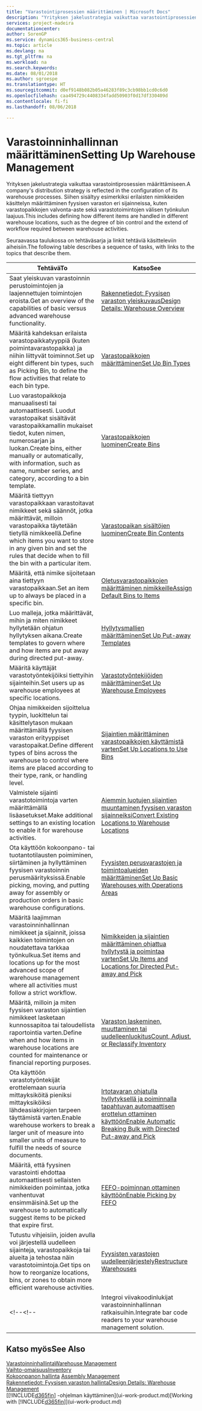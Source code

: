 ```yaml
---
title: "Varastointiprosessien määrittäminen | Microsoft Docs"
description: "Yrityksen jakelustrategia vaikuttaa varastointiprosessien määrittämiseen. Siihen sisältyy esimerkiksi erilaisten nimikkeiden käsittelyn määrittäminen fyysisen varaston eri sijainneissa, kuten varastopaikkojen valvonta-aste sekä varastotoimintojen välisen työnkulun laajuus."
services: project-madeira
documentationcenter: 
author: SorenGP
ms.service: dynamics365-business-central
ms.topic: article
ms.devlang: na
ms.tgt_pltfrm: na
ms.workload: na
ms.search.keywords: 
ms.date: 08/01/2018
ms.author: sgroespe
ms.translationtype: HT
ms.sourcegitcommit: d0ef9148b082b05a46283f89c3cb98bb1cd0c6d0
ms.openlocfilehash: caa494729c4408334fadd50903f0d17df330409d
ms.contentlocale: fi-fi
ms.lasthandoff: 08/06/2018

---
```

# <a name="setting-up-warehouse-management"></a><span data-ttu-id="d70dc-104">Varastoinninhallinnan määrittäminen</span><span class="sxs-lookup"><span data-stu-id="d70dc-104">Setting Up Warehouse Management</span></span>
<span data-ttu-id="d70dc-105">Yrityksen jakelustrategia vaikuttaa varastointiprosessien määrittämiseen.</span><span class="sxs-lookup"><span data-stu-id="d70dc-105">A company's distribution strategy is reflected in the configuration of its warehouse processes.</span></span> <span data-ttu-id="d70dc-106">Siihen sisältyy esimerkiksi erilaisten nimikkeiden käsittelyn määrittäminen fyysisen varaston eri sijainneissa, kuten varastopaikkojen valvonta-aste sekä varastotoimintojen välisen työnkulun laajuus.</span><span class="sxs-lookup"><span data-stu-id="d70dc-106">This includes defining how different items are handled in different warehouse locations, such as the degree of bin control and the extend of workflow required between warehouse activities.</span></span>  

 <span data-ttu-id="d70dc-107">Seuraavassa taulukossa on tehtäväsarja ja linkit tehtäviä käsitteleviin aiheisiin.</span><span class="sxs-lookup"><span data-stu-id="d70dc-107">The following table describes a sequence of tasks, with links to the topics that describe them.</span></span>   

|<span data-ttu-id="d70dc-108">**Tehtävä**</span><span class="sxs-lookup"><span data-stu-id="d70dc-108">**To**</span></span>|<span data-ttu-id="d70dc-109">**Katso**</span><span class="sxs-lookup"><span data-stu-id="d70dc-109">**See**</span></span>|  
|------------|-------------|  
|<span data-ttu-id="d70dc-110">Saat yleiskuvan varastoinnin perustoimintojen ja laajennettujen toimintojen eroista.</span><span class="sxs-lookup"><span data-stu-id="d70dc-110">Get an overview of the capabilities of basic versus advanced warehouse functionality.</span></span>|[<span data-ttu-id="d70dc-111">Rakennetiedot: Fyysisen varaston yleiskuvaus</span><span class="sxs-lookup"><span data-stu-id="d70dc-111">Design Details: Warehouse Overview</span></span>](design-details-warehouse-overview.md)|  
|<span data-ttu-id="d70dc-112">Määritä kahdeksan erilaista varastopaikkatyyppiä (kuten poimintavarastopaikka) ja niihin liittyvät toiminnot.</span><span class="sxs-lookup"><span data-stu-id="d70dc-112">Set up eight different bin types, such as Picking Bin, to define the flow activities that relate to each bin type.</span></span>|[<span data-ttu-id="d70dc-113">Varastopaikkojen määrittäminen</span><span class="sxs-lookup"><span data-stu-id="d70dc-113">Set Up Bin Types</span></span>](warehouse-how-to-set-up-bin-types.md)|  
|<span data-ttu-id="d70dc-114">Luo varastopaikkoja manuaalisesti tai automaattisesti. Luodut varastopaikat sisältävät varastopaikkamallin mukaiset tiedot, kuten nimen, numerosarjan ja luokan.</span><span class="sxs-lookup"><span data-stu-id="d70dc-114">Create bins, either manually or automatically, with information, such as name, number series, and category, according to a bin template.</span></span>|[<span data-ttu-id="d70dc-115">Varastopaikkojen luominen</span><span class="sxs-lookup"><span data-stu-id="d70dc-115">Create Bins</span></span>](warehouse-how-to-create-individual-bins.md)|  
|<span data-ttu-id="d70dc-116">Määritä tiettyyn varastopaikkaan varastoitavat nimikkeet sekä säännöt, jotka määrittävät, milloin varastopaikka täytetään tietyllä nimikkeellä.</span><span class="sxs-lookup"><span data-stu-id="d70dc-116">Define which items you want to store in any given bin and set the rules that decide when to fill the bin with a particular item.</span></span>|[<span data-ttu-id="d70dc-117">Varastopaikan sisältöjen luominen</span><span class="sxs-lookup"><span data-stu-id="d70dc-117">Create Bin Contents</span></span>](warehouse-how-to-set-up-bin-contents.md)|  
|<span data-ttu-id="d70dc-118">Määritä, että nimike sijoitetaan aina tiettyyn varastopaikkaan.</span><span class="sxs-lookup"><span data-stu-id="d70dc-118">Set an item up to always be placed in a specific bin.</span></span>|[<span data-ttu-id="d70dc-119">Oletusvarastopaikkojen määrittäminen nimikkeille</span><span class="sxs-lookup"><span data-stu-id="d70dc-119">Assign Default Bins to Items</span></span>](warehouse-how-to-assign-default-bins-to-items.md)|
|<span data-ttu-id="d70dc-120">Luo malleja, jotka määrittävät, mihin ja miten nimikkeet hyllytetään ohjatun hyllytyksen aikana.</span><span class="sxs-lookup"><span data-stu-id="d70dc-120">Create templates to govern where and how items are put away during directed put-away.</span></span>|[<span data-ttu-id="d70dc-121">Hyllytysmallien määrittäminen</span><span class="sxs-lookup"><span data-stu-id="d70dc-121">Set Up Put-away Templates</span></span>](warehouse-how-to-set-up-put-away-templates.md)|
|<span data-ttu-id="d70dc-122">Määritä käyttäjät varastotyöntekijöiksi tiettyihin sijainteihin.</span><span class="sxs-lookup"><span data-stu-id="d70dc-122">Set users up as warehouse employees at specific locations.</span></span>|[<span data-ttu-id="d70dc-123">Varastotyöntekijöiden määrittäminen</span><span class="sxs-lookup"><span data-stu-id="d70dc-123">Set Up Warehouse Employees</span></span>](warehouse-how-to-set-up-warehouse-employees.md)|
|<span data-ttu-id="d70dc-124">Ohjaa nimikkeiden sijoittelua tyypin, luokittelun tai käsittelytason mukaan määrittämällä fyysisen varaston erityyppiset varastopaikat.</span><span class="sxs-lookup"><span data-stu-id="d70dc-124">Define different types of bins across the warehouse to control where items are placed according to their type, rank, or handling level.</span></span>|[<span data-ttu-id="d70dc-125">Sijaintien määrittäminen varastopaikkojen käyttämistä varten</span><span class="sxs-lookup"><span data-stu-id="d70dc-125">Set Up Locations to Use Bins</span></span>](warehouse-how-to-set-up-locations-to-use-bins.md)|
|<span data-ttu-id="d70dc-126">Valmistele sijainti varastotoimintoja varten määrittämällä lisäasetukset.</span><span class="sxs-lookup"><span data-stu-id="d70dc-126">Make additional settings to an existing location to enable it for warehouse activities.</span></span>|[<span data-ttu-id="d70dc-127">Aiemmin luotujen sijaintien muuntaminen fyysisen varaston sijainneiksi</span><span class="sxs-lookup"><span data-stu-id="d70dc-127">Convert Existing Locations to Warehouse Locations</span></span>](warehouse-how-to-convert-existing-locations-to-warehouse-locations.md)|
|<span data-ttu-id="d70dc-128">Ota käyttöön kokoonpano- tai tuotantotilausten poimiminen, siirtäminen ja hyllyttäminen fyysisen varastoinnin perusmäärityksissä.</span><span class="sxs-lookup"><span data-stu-id="d70dc-128">Enable picking, moving, and putting away for assembly or production orders in basic warehouse configurations.</span></span>|[<span data-ttu-id="d70dc-129">Fyysisten perusvarastojen ja toimintoalueiden määrittäminen</span><span class="sxs-lookup"><span data-stu-id="d70dc-129">Set Up Basic Warehouses with Operations Areas</span></span>](warehouse-how-to-set-up-basic-warehouses-with-operations-areas.md)|  
|<span data-ttu-id="d70dc-130">Määritä laajimman varastoinninhallinnan nimikkeet ja sijainnit, joissa kaikkien toimintojen on noudatettava tarkkaa työnkulkua.</span><span class="sxs-lookup"><span data-stu-id="d70dc-130">Set items and locations up for the most advanced scope of warehouse management where all activities must follow a strict workflow.</span></span>|[<span data-ttu-id="d70dc-131">Nimikkeiden ja sijaintien määrittäminen ohjattua hyllytystä ja poimintaa varten</span><span class="sxs-lookup"><span data-stu-id="d70dc-131">Set Up Items and Locations for Directed Put-away and Pick</span></span>](warehouse-how-to-set-up-items-for-directed-put-away-and-pick.md)|  
|<span data-ttu-id="d70dc-132">Määritä, milloin ja miten fyysisen varaston sijaintien nimikkeet lasketaan kunnossapitoa tai taloudellista raportointia varten.</span><span class="sxs-lookup"><span data-stu-id="d70dc-132">Define when and how items in warehouse locations are counted for maintenance or financial reporting purposes.</span></span>|[<span data-ttu-id="d70dc-133">Varaston laskeminen, muuttaminen tai uudelleenluokitus</span><span class="sxs-lookup"><span data-stu-id="d70dc-133">Count, Adjust, or Reclassify Inventory</span></span>](inventory-how-count-adjust-reclassify.md)|
|<span data-ttu-id="d70dc-134">Ota käyttöön varastotyöntekijät erottelemaan suuria mittayksiköitä pieniksi mittayksiköiksi lähdeasiakirjojen tarpeen täyttämistä varten.</span><span class="sxs-lookup"><span data-stu-id="d70dc-134">Enable warehouse workers to break a larger unit of measure into smaller units of measure to fulfill the needs of source documents.</span></span>|[<span data-ttu-id="d70dc-135">Irtotavaran ohjatulla hyllytyksellä ja poiminnalla tapahtuvan automaattisen erottelun ottaminen käyttöön</span><span class="sxs-lookup"><span data-stu-id="d70dc-135">Enable Automatic Breaking Bulk with Directed Put-away and Pick</span></span>](warehouse-enable-automatic-breaking-bulk-with-directed-put-away-and-pick.md)|  
|<span data-ttu-id="d70dc-136">Määritä, että fyysinen varastointi ehdottaa automaattisesti sellaisten nimikkeiden poimintaa, jotka vanhentuvat ensimmäisinä.</span><span class="sxs-lookup"><span data-stu-id="d70dc-136">Set up the warehouse to automatically suggest items to be picked that expire first.</span></span>|[<span data-ttu-id="d70dc-137">FEFO-poiminnan ottaminen käyttöön</span><span class="sxs-lookup"><span data-stu-id="d70dc-137">Enable Picking by FEFO</span></span>](warehouse-picking-by-fefo.md)|
|<span data-ttu-id="d70dc-138">Tutustu vihjeisiin, joiden avulla voi järjestellä uudelleen sijainteja, varastopaikkoja tai alueita ja tehostaa näin varastotoimintoja.</span><span class="sxs-lookup"><span data-stu-id="d70dc-138">Get tips on how to reorganize locations, bins, or zones to obtain more efficient warehouse activities.</span></span>|[<span data-ttu-id="d70dc-139">Fyysisten varastojen uudelleenjärjestely</span><span class="sxs-lookup"><span data-stu-id="d70dc-139">Restructure Warehouses</span></span>](warehouse-how-to-restructure-warehouses.md)|
<span data-ttu-id="d70dc-140"><!--</span><span class="sxs-lookup"><span data-stu-id="d70dc-140"><!--</span></span> |<span data-ttu-id="d70dc-141">Integroi viivakoodinlukijat varastoinninhallinnan ratkaisuihin.</span><span class="sxs-lookup"><span data-stu-id="d70dc-141">Integrate bar code readers to your warehouse management solution.</span></span>|[<span data-ttu-id="d70dc-142">ADCS (Automated Data Capture System) -järjestelmä</span><span class="sxs-lookup"><span data-stu-id="d70dc-142">Use Automated Data Capture Systems (ADCS)</span></span>](warehouse-use-automated-data-capture-systems-adcs.md)| -->  

## <a name="see-also"></a><span data-ttu-id="d70dc-143">Katso myös</span><span class="sxs-lookup"><span data-stu-id="d70dc-143">See Also</span></span>  
[<span data-ttu-id="d70dc-144">Varastoinninhallinta</span><span class="sxs-lookup"><span data-stu-id="d70dc-144">Warehouse Management</span></span>](warehouse-manage-warehouse.md)  
[<span data-ttu-id="d70dc-145">Vaihto-omaisuus</span><span class="sxs-lookup"><span data-stu-id="d70dc-145">Inventory</span></span>](inventory-manage-inventory.md)  
<span data-ttu-id="d70dc-146">[Kokoonpanon hallinta](assembly-assemble-items.md)  </span><span class="sxs-lookup"><span data-stu-id="d70dc-146">[Assembly Management](assembly-assemble-items.md)  </span></span>  
[<span data-ttu-id="d70dc-147">Rakennetiedot: Fyysisen varaston hallinta</span><span class="sxs-lookup"><span data-stu-id="d70dc-147">Design Details: Warehouse Management</span></span>](design-details-warehouse-management.md)  
<span data-ttu-id="d70dc-148">[[!INCLUDE[d365fin](includes/d365fin_md.md)] -ohjelman käyttäminen](ui-work-product.md)</span><span class="sxs-lookup"><span data-stu-id="d70dc-148">[Working with [!INCLUDE[d365fin](includes/d365fin_md.md)]](ui-work-product.md)</span></span>

